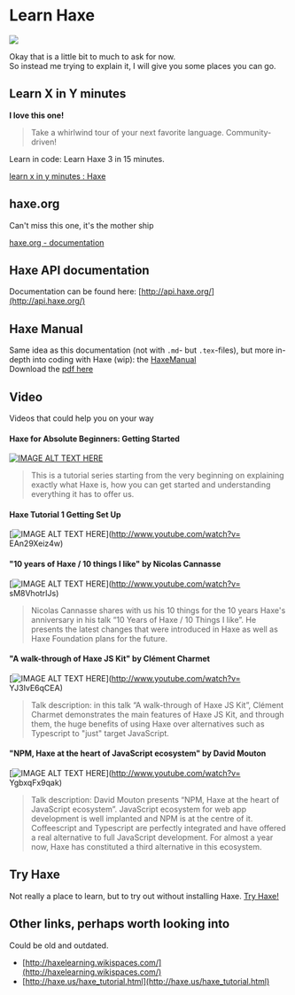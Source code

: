 # Learn Haxe

![](http://haxe.org/website-content/pages/img/targets/all-targets.svg)


Okay that is a little bit to much to ask for now.  
So instead me trying to explain it, I will give you some places you can go.


## Learn X in Y minutes

**I love this one!**

> Take a whirlwind tour of your next favorite language. Community-driven!

Learn in code: Learn Haxe 3 in 15 minutes.

[learn x in y minutes : Haxe](http://learnxinyminutes.com/docs/haxe/)


## haxe.org

Can't miss this one, it's the mother ship

[haxe.org - documentation](http://haxe.org/documentation/introduction/)


## Haxe API documentation

Documentation can be found here: [http://api.haxe.org/](http://api.haxe.org/)


## Haxe Manual

Same idea as this documentation (not with `.md`- but `.tex`-files), but more in-depth into coding with Haxe (wip): the [HaxeManual](https://github.com/HaxeFoundation/HaxeManual)  
Download the [pdf here](https://github.com/HaxeFoundation/HaxeManual/raw/master/HaxeManual/HaxeManual.pdf)


## Video

Videos that could help you on your way

#### Haxe for Absolute Beginners: Getting Started

[![IMAGE ALT TEXT HERE](http://img.youtube.com/vi/d0Kc4j6qFAA/0.jpg)](http://www.youtube.com/watch?v=d0Kc4j6qFAA)

> This is a tutorial series starting from the very beginning on explaining exactly what Haxe is, how you can get started and understanding everything it has to offer us.
 
#### Haxe Tutorial 1 Getting Set Up
 
[![IMAGE ALT TEXT HERE](http://img.youtube.com/vi/EAn29Xeiz4w/0.jpg)](http://www.youtube.com/watch?v= EAn29Xeiz4w) 



#### "10 years of Haxe / 10 things I like" by Nicolas Cannasse
 
[![IMAGE ALT TEXT HERE](http://img.youtube.com/vi/sM8VhotrIJs/0.jpg)](http://www.youtube.com/watch?v= sM8VhotrIJs) 

> Nicolas Cannasse shares with us his 10 things for the 10 years Haxe's anniversary in his talk “10 Years of Haxe / 10 Things I like”. He presents the latest changes that were introduced in Haxe as well as Haxe Foundation plans for the future.


#### "A walk-through of Haxe JS Kit" by Clément Charmet


[![IMAGE ALT TEXT HERE](http://img.youtube.com/vi/YJ3IvE6qCEA/0.jpg)](http://www.youtube.com/watch?v= YJ3IvE6qCEA) 

> Talk description: in this talk “A walk-through of Haxe JS Kit”, Clément Charmet demonstrates the main features of Haxe JS Kit, and through them, the huge benefits of using Haxe over alternatives such as Typescript to "just" target JavaScript.


#### "NPM, Haxe at the heart of JavaScript ecosystem" by David Mouton


[![IMAGE ALT TEXT HERE](http://img.youtube.com/vi/YgbxqFx9qak/0.jpg)](http://www.youtube.com/watch?v= YgbxqFx9qak) 

> Talk description: David Mouton presents “NPM, Haxe at the heart of JavaScript ecosystem”. JavaScript ecosystem for web app development is well implanted and NPM is at the centre of it. Coffeescript and Typescript are perfectly integrated and have offered a real alternative to full JavaScript development. For almost a year now, Haxe has constituted a third alternative in this ecosystem.


## Try Haxe

Not really a place to learn, but to try out without installing Haxe.
[Try Haxe!](http://try.haxe.org/)




## Other links, perhaps worth looking into

Could be old and outdated.

* [http://haxelearning.wikispaces.com/](http://haxelearning.wikispaces.com/)
* [http://haxe.us/haxe_tutorial.html](http://haxe.us/haxe_tutorial.html)